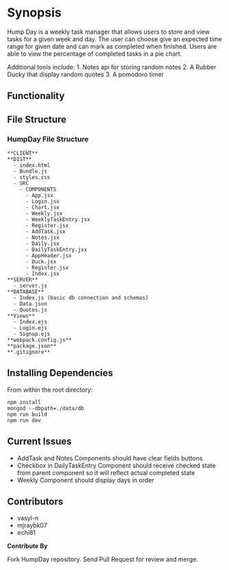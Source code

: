 # Synopsis

Hump Day is a weekly task manager that allows users to store and view tasks for a given week and day.
The user can choose give an expected time range for given date and can mark as completed when finished.
Users are able to view the percentage of completed tasks in a pie chart.

Additional tools include:
    1. Notes api for storing random notes
    2. A Rubber Ducky that display random quotes
    3. A pomodoro timer

## Functionality



## File Structure

### HumpDay File Structure
```
**CLIENT**
**DIST**
  - index.html
  - Bundle.js
  - styles.css
  - SRC
    - COMPONENTS
      - App.jsx
      - Login.jsx
      - Chart.jsx
      - Weekly.jsx
      - WeeklyTaskEntry.jsx
      - Register.jsx
      - AddTask.jsx
      - Notes.jsx
      - Daily.jsx
      - DailyTaskEntry.jsx
      - AppHeader.jsx
      - Duck.jsx
      - Register.jsx
      - Index.jsx
**SERVER**
  - server.js
**DATABASE**
  - Index.js (basic db connection and schemas)
  - Data.json
  - Quotes.js
**Views**
  - Index.ejs
  - Login.ejs
  - Signup.ejs
**webpack.config.js**
**package.json**
**.gitignore**
```

## Installing Dependencies
From within the root directory:
```
npm install
mongod --dbpath=./data/db
npm run build
npm run dev
```

## Current Issues

- AddTask and Notes Components should have clear fields buttons
- Checkbox in DailyTaskEntry Component should receive checked state from parent component so it will reflect actual completed state
- Weekly Component should display days in order


## Contributors
- vasyl-n
- mjraybk07
- echi81


**Contribute By**


Fork HumpDay repository. Send Pull Request for review and merge.
